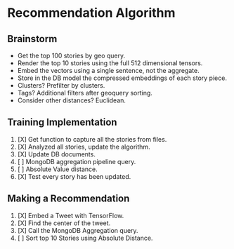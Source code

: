 # Recommendation Algorithm

## Brainstorm

* Get the top 100 stories by geo query.
* Render the top 10 stories using the full 512 dimensional tensors.
* Embed the vectors using a single sentence, not the aggregate.
* Store in the DB model the compressed embeddings of each story piece.
* Clusters? Prefilter by clusters.
* Tags? Additional filters after geoquery sorting.
* Consider other distances? Euclidean.


## Training Implementation

1. [X] Get function to capture all the stories from files.
2. [X] Analyzed all stories, update the algorithm.
3. [X] Update DB documents.
4. [ ] MongoDB aggregation pipeline query.
5. [ ] Absolute Value distance.
6. [X] Test every story has been updated.


## Making a Recommendation

1. [X] Embed a Tweet with TensorFlow.
2. [X] Find the center of the tweet.
3. [X] Call the MongoDB Aggregation query.
4. [ ] Sort top 10 Stories using Absolute Distance.
